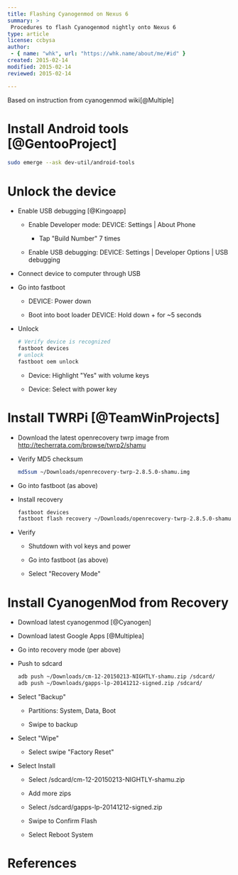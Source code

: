 ```yaml
---
title: Flashing Cyanogenmod on Nexus 6
summary: >
 Procedures to flash Cyanogenmod nightly onto Nexus 6
type: article
license: ccbysa
author:
 - { name: "whk", url: "https://whk.name/about/me/#id" }
created: 2015-02-14
modified: 2015-02-14
reviewed: 2015-02-14

---
```


Based on instruction from cyanogenmod wiki[@Multiple]


Install Android tools [@GentooProject]
============================================================

```bash
sudo emerge --ask dev-util/android-tools
```

Unlock the device
============================================================
* Enable USB debugging [@Kingoapp]
 
    * Enable Developer mode: DEVICE: Settings | About Phone

        * Tap "Build Number" 7 times

    * Enable USB debugging: DEVICE: Settings | Developer Options | USB debugging

* Connect device to computer through USB

* Go into fastboot

    * DEVICE: Power down

    * Boot into boot loader DEVICE: Hold down <VOL DOWN>+<POWER> for ~5 seconds

* Unlock

    ```bash
    # Verify device is recognized
    fastboot devices
    # unlock
    fastboot oem unlock
    ```
   
   * Device: Highlight "Yes" with volume keys

   * Device: Select with power key

Install TWRPi [@TeamWinProjects]
============================================================
* Download the latest openrecovery twrp image from <http://techerrata.com/browse/twrp2/shamu>

* Verify MD5 checksum

    ```bash
    md5sum ~/Downloads/openrecovery-twrp-2.8.5.0-shamu.img
    ```
* Go into fastboot (as above)

* Install recovery

    ```bash
    fastboot devices
    fastboot flash recovery ~/Downloads/openrecovery-twrp-2.8.5.0-shamu.img
    ```

* Verify

    * Shutdown with vol keys and power

    * Go into fastboot (as above)

    * Select "Recovery Mode" 

Install CyanogenMod from Recovery
============================================================

* Download latest cyanogenmod [@Cyanogen]

* Download latest Google Apps [@Multiplea]

* Go into recovery mode (per above)

* Push to sdcard

    ```bash
    adb push ~/Downloads/cm-12-20150213-NIGHTLY-shamu.zip /sdcard/
    adb push ~/Downloads/gapps-lp-20141212-signed.zip /sdcard/
    ```

* Select "Backup"

    * Partitions: System, Data, Boot

    * Swipe to backup

* Select "Wipe"

    * Select swipe "Factory Reset"

* Select Install

    * Select /sdcard/cm-12-20150213-NIGHTLY-shamu.zip

    * Add more zips

    * Select /sdcard/gapps-lp-20141212-signed.zip

    * Swipe to Confirm Flash

    * Select Reboot System

References
============================================================
